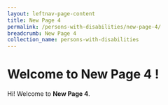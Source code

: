 ```yaml
---
layout: leftnav-page-content
title: New Page 4
permalink: /persons-with-disabilities/new-page-4/
breadcrumb: New Page 4
collection_name: persons-with-disabilities
---
```


# Welcome to New Page 4 !

Hi! Welcome to **New Page 4**.

